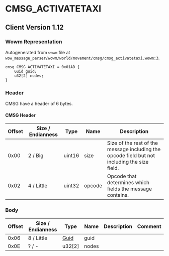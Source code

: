 # CMSG_ACTIVATETAXI

## Client Version 1.12

### Wowm Representation

Autogenerated from `wowm` file at [`wow_message_parser/wowm/world/movement/cmsg/cmsg_activatetaxi.wowm:3`](https://github.com/gtker/wow_messages/tree/main/wow_message_parser/wowm/world/movement/cmsg/cmsg_activatetaxi.wowm#L3).
```rust,ignore
cmsg CMSG_ACTIVATETAXI = 0x01AD {
    Guid guid;
    u32[2] nodes;
}
```
### Header

CMSG have a header of 6 bytes.

#### CMSG Header

| Offset | Size / Endianness | Type   | Name   | Description |
| ------ | ----------------- | ------ | ------ | ----------- |
| 0x00   | 2 / Big           | uint16 | size   | Size of the rest of the message including the opcode field but not including the size field.|
| 0x02   | 4 / Little        | uint32 | opcode | Opcode that determines which fields the message contains.|

### Body

| Offset | Size / Endianness | Type | Name | Description | Comment |
| ------ | ----------------- | ---- | ---- | ----------- | ------- |
| 0x06 | 8 / Little | [Guid](../spec/packed-guid.md) | guid |  |  |
| 0x0E | ? / - | u32[2] | nodes |  |  |

